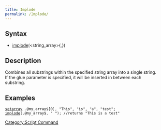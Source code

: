 ```yaml
---
title: Implode
permalink: /Implode/
---
```


Syntax
------

-   [implode](/implode "wikilink")(<string_array>{,<glue>})

Description
-----------

Combines all substrings within the specified string array into a single string. If the glue parameter is specified, it will be inserted in between each substring.

Examples
--------

[`setarray`](/setarray "wikilink")` .@my_array$[0], "This", "is", "a", "test";`
[`implode`](/implode "wikilink")`(.@my_array$, " "); //returns "This is a test"`

[Category:Script Command](/Category:Script_Command "wikilink")